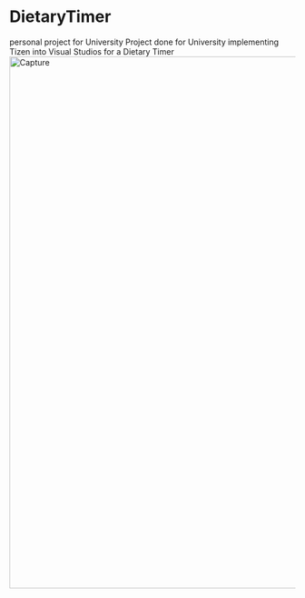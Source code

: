 # DietaryTimer
personal project for University
Project done for University implementing Tizen into Visual Studios for a Dietary Timer
<img width="935" alt="Capture" src="https://user-images.githubusercontent.com/54907068/152711303-d4a427e9-4fec-4f38-a349-fe87eb6a97bd.PNG">
